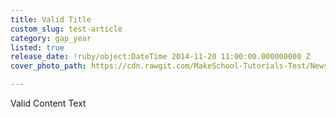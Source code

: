 ```yaml
---
title: Valid Title
custom_slug: test-article
category: gap_year
listed: true
release_date: !ruby/object:DateTime 2014-11-20 11:00:00.000000000 Z
cover_photo_path: https://cdn.rawgit.com/MakeSchool-Tutorials-Test/News_Tests/a24fc1d1d00ff276520c81ba61dd4aef8c7d5416/8fb77abe-6304-4322-bbc2-c1a57ebe5e2b/cover_photo.jpeg

---
```

Valid Content Text